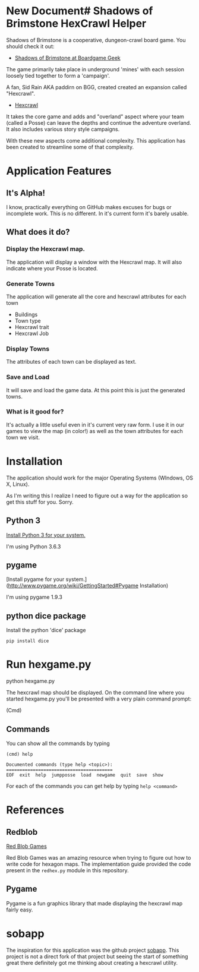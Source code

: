 # New Document# Shadows of Brimstone HexCrawl Helper



Shadows of Brimstone is a cooperative, dungeon-crawl board game. You should check it out:

* [Shadows of Brimstone at Boardgame Geek]( https://boardgamegeek.com/boardgame/146791/shadows-brimstone-city-ancients)

The game primarily take place in underground 'mines' with each session loosely tied together to form a 'campaign'.

A fan, Sid Rain AKA paddirn on BGG, created created an expansion called "Hexcrawl".

* [Hexcrawl](https://boardgamegeek.com/thread/1239257/shadows-brimstone-hexcrawl)

It takes the core game and adds and "overland" aspect where your team (called a Posse) can leave the depths and continue the adventure overland. It also includes various story style campaigns.

With these new aspects come additional complexity. This application has been created to streamline some of that complexity.


# Application Features

## It's Alpha!
I know, practically everything on GitHub makes excuses for bugs or incomplete work. This is no different. In it's current form it's barely usable.

## What does it do?
### Display the Hexcrawl map.
The application will display a window with the Hexcrawl map. It will also indicate where your Posse is located.

### Generate Towns
The application will generate all the core and hexcrawl attributes for each town
* Buildings
* Town type
* Hexcrawl trait
* Hexcrawl Job

### Display Towns
The attributes of each town can be displayed as text.

### Save and Load
It will save and load the game data. At this point this is just the generated towns.

### What is it good for?
It's actually a little useful even in it's current very raw form. I use it in our games to view the map (in color!) as well as the town attributes for each town we visit.

# Installation
The application should work for the major Operating Systems (WIndows, OS X, Linux).

As I'm writing this I realize I need to figure out a way for the application so get this stuff for you. Sorry.

## Python 3
[Install Python 3 for your system.](https://www.python.org/downloads/)

I'm using Python 3.6.3

## pygame
[Install pygame for your system.](http://www.pygame.org/wiki/GettingStarted#Pygame Installation)

I'm using pygame 1.9.3

## python dice package
Install the python 'dice' package

`pip install dice`

# Run hexgame.py

python hexgame.py

The hexcrawl map should be displayed.
On the command line where you started hexgame.py you'll be presented with a very plain command prompt:

(Cmd)

## Commands
You can show all the commands by typing

``` 
(cmd) help

Documented commands (type help <topic>):
========================================
EOF  exit  help  jumpposse  load  newgame  quit  save  show
```

For each of the commands you can get help by typing `help <command>`


# References

## Redblob
[Red Blob Games](https://www.redblobgames.com/)

Red Blob Games was an amazing resource when trying to figure out how to write code for hexagon maps. The implementation guide provided the code present in the `redhex.py` module in this repository.

## Pygame
Pygame is a fun graphics library that made displaying the hexcrawl map fairly easy.

# sobapp
The inspiration for this application was the github project [sobapp](https://github.com/rbhaddon/sobapp). This project is not a direct fork of that project but seeing the start of something great there definitely got me thinking about creating a hexcrawl utility.
